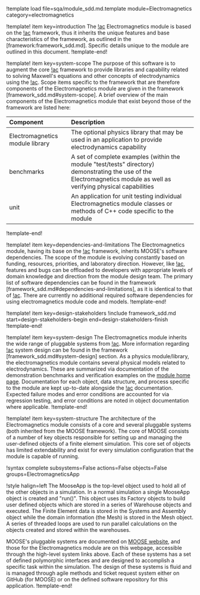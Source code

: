 !template load file=sqa/module_sdd.md.template module=Electromagnetics category=electromagnetics

!template! item key=introduction
The [!ac](MOOSE) Electromagnetics module is based on the [!ac](MOOSE) framework, thus it inherits
the unique features and base characteristics of the framework, as outlined in the [framework:framework_sdd.md].
Specific details unique to the module are outlined in this document.
!template-end!

!template! item key=system-scope
The purpose of this software is to augment the core [!ac](MOOSE) framework to provide libraries and
capability related to solving Maxwell's equations and other concepts of electrodynamics using the
[!ac](FEM).  Scope items specific to the framework that are therefore components of the Electromagnetics
module are given in the framework [framework_sdd.md#system-scope]. A brief overview of the main components
of the Electromagnetics module that exist beyond those of the framework are listed here:

| Component | Description |
| :- | :- |
| Electromagnetics module library | The optional physics library that may be used in an application to provide electrodynamics capability |
| benchmarks | A set of complete examples (within the module "test/tests" directory) demonstrating the use of the Electromagnetics module as well as verifying physical capabilities |
| unit | An application for unit testing individual Electromagnetics module classes or methods of C++ code specific to the module |
!template-end!

!template! item key=dependencies-and-limitations
The Electromagnetics module, having its base on the [!ac](MOOSE) framework, inherits MOOSE's software
dependencies. The scope of the module is evolving constantly based on funding, resources, priorities,
and laboratory direction. However, like [!ac](MOOSE), features and bugs can be offloaded to developers
with appropriate levels of domain knowledge and direction from the module design team. The primary list
of software dependencies can be found in the framework [framework_sdd.md#dependencies-and-limitations],
as it is identical to that of [!ac](MOOSE). There are currently no additional required software dependencies
for using electromagnetics module code and models.
!template-end!

!template! item key=design-stakeholders
!include framework_sdd.md start=design-stakeholders-begin end=design-stakeholders-finish
!template-end!

!template! item key=system-design
The Electromagnetics module inherits the wide range of pluggable systems from [!ac](MOOSE). More
information regarding [!ac](MOOSE) system design can be found in the framework [framework_sdd.md#system-design]
section. As a physics module/library, the electromagnetics module contains several physical models
related to electrodynamics. These are summarized via documentation of the demonstration benchmarks
and verification examples on the [module home page](electromagnetics/index.md). Documentation for
each object, data structure, and process specific to the module are kept up-to-date alongside the
[!ac](MOOSE) documentation. Expected failure modes and error conditions are accounted for via
regression testing, and error conditions are noted in object documentation where applicable.
!template-end!

!template! item key=system-structure
The architecture of the Electromagnetics module consists of a core and several pluggable systems (both
inherited from the MOOSE framework). The core of MOOSE consists of a number of key objects responsible
for setting up and managing the user-defined objects of a finite element simulation. This core set of
objects has limited extendability and exist for every simulation configuration that the module is
capable of running.

!syntax complete subsystems=False actions=False objects=False groups=ElectromagneticsApp

!style halign=left
The MooseApp is the top-level object used to hold all of the other objects in a simulation. In a
normal simulation a single MooseApp object is created and "run()". This object uses its Factory
objects to build user defined objects which are stored in a series of Warehouse objects and
executed. The Finite Element data is stored in the Systems and Assembly object while the domain
information (the Mesh) is stored in the Mesh object. A series of threaded loops are used to run
parallel calculations on the objects created and stored within the warehouses.

MOOSE's pluggable systems are documented on [MOOSE website](https://mooseframework.inl.gov), and those
for the Electromagnetics module are on this webpage, accessible through the high-level system links above.
Each of these systems has a set of defined polymorphic interfaces and are designed to accomplish a
specific task within the simulation. The design of these systems is fluid and is managed through agile
methods and ticket request system either on GitHub (for MOOSE) or on the defined software repository
for this application.
!template-end!
